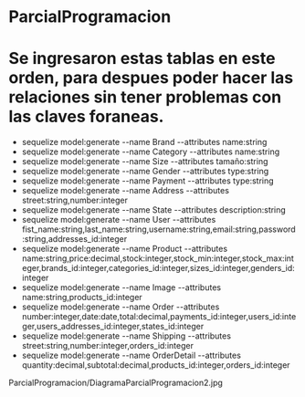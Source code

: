 # ParcialProgramacion
# Se ingresaron estas tablas en este orden, para despues poder hacer las relaciones sin tener problemas con las claves foraneas.
* sequelize model:generate --name Brand --attributes name:string
* sequelize model:generate --name Category --attributes name:string
* sequelize model:generate --name Size --attributes tamaño:string
* sequelize model:generate --name Gender --attributes type:string
* sequelize model:generate --name Payment --attributes type:string
* sequelize model:generate --name Address --attributes street:string,number:integer
* sequelize model:generate --name State --attributes description:string
* sequelize model:generate --name User --attributes fist_name:string,last_name:string,username:string,email:string,password:string,addresses_id:integer
* sequelize model:generate --name Product --attributes name:string,price:decimal,stock:integer,stock_min:integer,stock_max:integer,brands_id:integer,categories_id:integer,sizes_id:integer,genders_id:integer
* sequelize model:generate --name Image --attributes name:string,products_id:integer
* sequelize model:generate --name Order --attributes number:integer,date:date,total:decimal,payments_id:integer,users_id:integer,users_addresses_id:integer,states_id:integer
* sequelize model:generate --name Shipping --attributes street:string,number:integer,orders_id:integer
* sequelize model:generate --name OrderDetail --attributes quantity:decimal,subtotal:decimal,products_id:integer,orders_id:integer

ParcialProgramacion/DiagramaParcialProgramacion2.jpg
